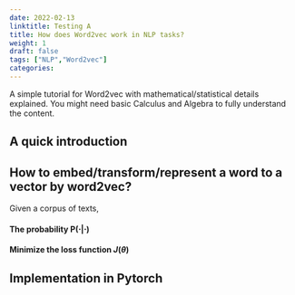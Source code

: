 ```yaml
---
date: 2022-02-13
linktitle: Testing A
title: How does Word2vec work in NLP tasks? 
weight: 1
draft: false
tags: ["NLP","Word2vec"]
categories:
---
```


A simple tutorial for Word2vec with mathematical/statistical details explained. You might need basic Calculus and Algebra to fully understand the content. 

<!--more-->

<!-- 
# A quick introduction!

# What are word vectors representations!
 -->

## A quick introduction

## How to embed/transform/represent a word to a vector by word2vec?

Given a corpus of texts, 

#### The probability $\mbox{P}(\cdot|\cdot)$ 

#### Minimize the loss function $J(\theta)$

## Implementation in Pytorch